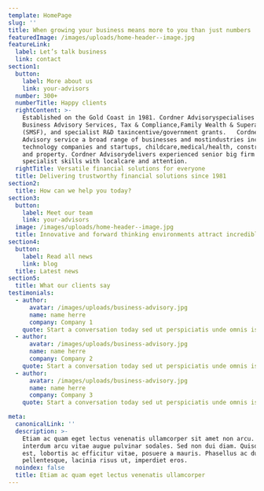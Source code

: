 ```yaml
---
template: HomePage
slug: ''
title: When growing your business means more to you than just numbers
featuredImage: /images/uploads/home-header--image.jpg
featureLink:
  label: Let’s talk business
  link: contact
section1:
  button:
    label: More about us
    link: your-advisors
  number: 300+
  numberTitle: Happy clients
  rightContent: >-
    Established on the Gold Coast in 1981. Cordner Advisoryspecialises in
    Business Advisory Services, Tax & Compliance,Family Wealth & Superannuation
    (SMSF), and specialist R&D taxincentive/government grants.   Cordner
    Advisory service a broad range of businesses and mostindustries including
    technology companies and startups, childcare,medical/health, construction
    and property. Cordner Advisorydelivers experienced senior big firm
    specialist skills with localcare and attention.
  rightTitle: Versatile financial solutions for everyone
  title: Delivering trustworthy financial solutions since 1981
section2:
  title: How can we help you today?
section3:
  button:
    label: Meet our team
    link: your-advisors
  image: /images/uploads/home-header--image.jpg
  title: Innovative and forward thinking environments attract incredible people
section4:
  button:
    label: Read all news
    link: blog
  title: Latest news
section5:
  title: What our clients say
testimonials:
  - author:
      avatar: /images/uploads/business-advisory.jpg
      name: name herre
      company: Company 1
    quote: Start a conversation today sed ut perspiciatis unde omnis iste natuserrorsit voluptatem accus
  - author:
      avatar: /images/uploads/business-advisory.jpg
      name: name herre
      company: Company 2
    quote: Start a conversation today sed ut perspiciatis unde omnis iste natuserrorsit voluptatem accus
  - author:
      avatar: /images/uploads/business-advisory.jpg
      name: name herre
      company: Company 3
    quote: Start a conversation today sed ut perspiciatis unde omnis iste natuserrorsit voluptatem accus

meta:
  canonicalLink: ''
  description: >-
    Etiam ac quam eget lectus venenatis ullamcorper sit amet non arcu. Nullam
    interdum arcu vitae augue pulvinar sodales. Sed non dui diam. Quisque lectus
    est, lobortis ac efficitur vitae, posuere a mauris. Phasellus ac dui
    pellentesque, lacinia risus ut, imperdiet eros.
  noindex: false
  title: Etiam ac quam eget lectus venenatis ullamcorper
---
```

